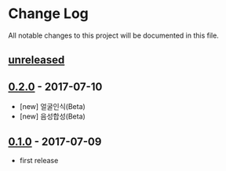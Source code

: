 # Change Log
All notable changes to this project will be documented in this file.

## [unreleased]

## [0.2.0] - 2017-07-10
- [new] 얼굴인식(Beta)
- [new] 음성합성(Beta)

## [0.1.0] - 2017-07-09
- first release

[0.1.0]: https://github.com/kimsuelim/naver-sdk-kotlin/releases/tag/v0.1.0
[0.2.0]: https://github.com/kimsuelim/naver-sdk-kotlin/releases/tag/v0.2.0
[unreleased]: https://github.com/kimsuelim/naver-sdk-kotlin/compare/v0.2.0...HEAD
